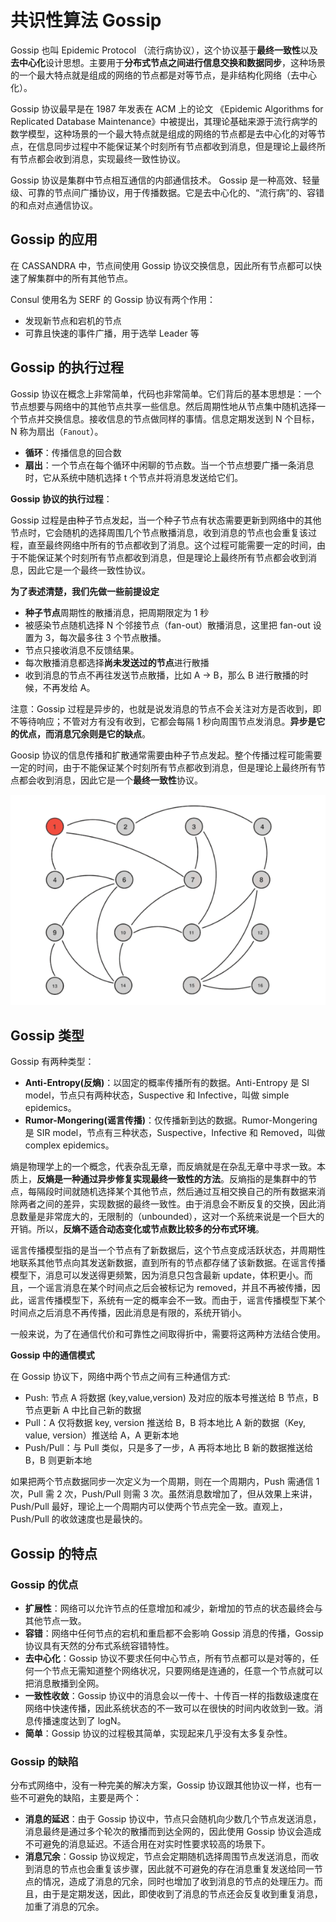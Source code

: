 # 共识性算法 Gossip

Gossip 也叫 Epidemic Protocol （流行病协议），这个协议基于**最终一致性**以及**去中心化**设计思想。主要用于**分布式节点之间进行信息交换和数据同步**，这种场景的一个最大特点就是组成的网络的节点都是对等节点，是非结构化网络（去中心化）。

Gossip 协议最早是在 1987 年发表在 ACM 上的论文 《Epidemic Algorithms for Replicated Database Maintenance》中被提出，其理论基础来源于流行病学的数学模型，这种场景的一个最大特点就是组成的网络的节点都是去中心化的对等节点，在信息同步过程中不能保证某个时刻所有节点都收到消息，但是理论上最终所有节点都会收到消息，实现最终一致性协议。

Gossip 协议是集群中节点相互通信的内部通信技术。 Gossip 是一种高效、轻量级、可靠的节点间广播协议，用于传播数据。它是去中心化的、“流行病”的、容错的和点对点通信协议。

## Gossip 的应用

在 CASSANDRA 中，节点间使用 Gossip 协议交换信息，因此所有节点都可以快速了解集群中的所有其他节点。

Consul 使用名为 SERF 的 Gossip 协议有两个作用：

- 发现新节点和宕机的节点
- 可靠且快速的事件广播，用于选举 Leader 等

## Gossip 的执行过程

Gossip 协议在概念上非常简单，代码也非常简单。它们背后的基本思想是：一个节点想要与网络中的其他节点共享一些信息。然后周期性地从节点集中随机选择一个节点并交换信息。接收信息的节点做同样的事情。信息定期发送到 N 个目标，N 称为扇出（`Fanout`）。

- **循环**：传播信息的回合数
- **扇出**：一个节点在每个循环中闲聊的节点数。当一个节点想要广播一条消息时，它从系统中随机选择 t 个节点并将消息发送给它们。

**Gossip 协议的执行过程**：

Gossip 过程是由种子节点发起，当一个种子节点有状态需要更新到网络中的其他节点时，它会随机的选择周围几个节点散播消息，收到消息的节点也会重复该过程，直至最终网络中所有的节点都收到了消息。这个过程可能需要一定的时间，由于不能保证某个时刻所有节点都收到消息，但是理论上最终所有节点都会收到消息，因此它是一个最终一致性协议。

**为了表述清楚，我们先做一些前提设定**

- **种子节点**周期性的散播消息，把周期限定为 1 秒
- 被感染节点随机选择 N 个邻接节点（fan-out）散播消息，这里把 fan-out 设置为 3，每次最多往 3 个节点散播。
- 节点只接收消息不反馈结果。
- 每次散播消息都选择**尚未发送过的节点**进行散播
- 收到消息的节点不再往发送节点散播，比如 A -> B，那么 B 进行散播的时候，不再发给 A。

注意：Gossip 过程是异步的，也就是说发消息的节点不会关注对方是否收到，即不等待响应；不管对方有没有收到，它都会每隔 1 秒向周围节点发消息。**异步是它的优点，而消息冗余则是它的缺点**。

Goosip 协议的信息传播和扩散通常需要由种子节点发起。整个传播过程可能需要一定的时间，由于不能保证某个时刻所有节点都收到消息，但是理论上最终所有节点都会收到消息，因此它是一个**最终一致性**协议。

![img](./images/1.gif)

## Gossip 类型

Gossip 有两种类型：

- **Anti-Entropy(反熵)**：以固定的概率传播所有的数据。Anti-Entropy 是 SI model，节点只有两种状态，Suspective 和 Infective，叫做 simple epidemics。
- **Rumor-Mongering(谣言传播)**：仅传播新到达的数据。Rumor-Mongering 是 SIR model，节点有三种状态，Suspective，Infective 和 Removed，叫做 complex epidemics。

熵是物理学上的一个概念，代表杂乱无章，而反熵就是在杂乱无章中寻求一致。本质上，**反熵是一种通过异步修复实现最终一致性的方法**。反熵指的是集群中的节点，每隔段时间就随机选择某个其他节点，然后通过互相交换自己的所有数据来消除两者之间的差异，实现数据的最终一致性。由于消息会不断反复的交换，因此消息数量是非常庞大的，无限制的（unbounded），这对一个系统来说是一个巨大的开销。所以，**反熵不适合动态变化或节点数比较多的分布式环境**。

谣言传播模型指的是当一个节点有了新数据后，这个节点变成活跃状态，并周期性地联系其他节点向其发送新数据，直到所有的节点都存储了该新数据。在谣言传播模型下，消息可以发送得更频繁，因为消息只包含最新 update，体积更小。而且，一个谣言消息在某个时间点之后会被标记为 removed，并且不再被传播，因此，谣言传播模型下，系统有一定的概率会不一致。而由于，谣言传播模型下某个时间点之后消息不再传播，因此消息是有限的，系统开销小。

一般来说，为了在通信代价和可靠性之间取得折中，需要将这两种方法结合使用。

**Gossip 中的通信模式**

在 Gossip 协议下，网络中两个节点之间有三种通信方式:

- Push: 节点 A 将数据 (key,value,version) 及对应的版本号推送给 B 节点，B 节点更新 A 中比自己新的数据
- Pull：A 仅将数据 key, version 推送给 B，B 将本地比 A 新的数据（Key, value, version）推送给 A，A 更新本地
- Push/Pull：与 Pull 类似，只是多了一步，A 再将本地比 B 新的数据推送给 B，B 则更新本地

如果把两个节点数据同步一次定义为一个周期，则在一个周期内，Push 需通信 1 次，Pull 需 2 次，Push/Pull 则需 3 次。虽然消息数增加了，但从效果上来讲，Push/Pull 最好，理论上一个周期内可以使两个节点完全一致。直观上，Push/Pull 的收敛速度也是最快的。

## Gossip 的特点

### Gossip 的优点

- **扩展性**：网络可以允许节点的任意增加和减少，新增加的节点的状态最终会与其他节点一致。
- **容错**：网络中任何节点的宕机和重启都不会影响 Gossip 消息的传播，Gossip 协议具有天然的分布式系统容错特性。
- **去中心化**：Gossip 协议不要求任何中心节点，所有节点都可以是对等的，任何一个节点无需知道整个网络状况，只要网络是连通的，任意一个节点就可以把消息散播到全网。
- **一致性收敛**：Gossip 协议中的消息会以一传十、十传百一样的指数级速度在网络中快速传播，因此系统状态的不一致可以在很快的时间内收敛到一致。消息传播速度达到了 logN。
- **简单**：Gossip 协议的过程极其简单，实现起来几乎没有太多复杂性。

### Gossip 的缺陷

分布式网络中，没有一种完美的解决方案，Gossip 协议跟其他协议一样，也有一些不可避免的缺陷，主要是两个：

- **消息的延迟**：由于 Gossip 协议中，节点只会随机向少数几个节点发送消息，消息最终是通过多个轮次的散播而到达全网的，因此使用 Gossip 协议会造成不可避免的消息延迟。不适合用在对实时性要求较高的场景下。
- **消息冗余**：Gossip 协议规定，节点会定期随机选择周围节点发送消息，而收到消息的节点也会重复该步骤，因此就不可避免的存在消息重复发送给同一节点的情况，造成了消息的冗余，同时也增加了收到消息的节点的处理压力。而且，由于是定期发送，因此，即使收到了消息的节点还会反复收到重复消息，加重了消息的冗余。
